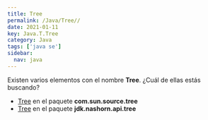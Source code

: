 ```yaml
---
title: Tree
permalink: /Java/Tree//
date: 2021-01-11
key: Java.T.Tree
category: Java
tags: ['java se']
sidebar: 
  nav: java
---
```


Existen varios elementos con el nombre **Tree**. ¿Cuál de ellas estás buscando?
<ul>
<li><a href="/Java/Tree-com-sun-source-tree/">Tree</a> en el paquete <strong>com.sun.source.tree</strong></li>
<li><a href="/Java/Tree-jdk-nashorn-api-tree/">Tree</a> en el paquete <strong>jdk.nashorn.api.tree</strong></li>
<ul>
